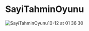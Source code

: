# SayiTahminOyunu
![SayiTahminOyunu10-12 at 01 36 30](https://user-images.githubusercontent.com/92158517/136863687-62a4cb43-0f7c-46cf-adf0-b31540477ab7.gif)
